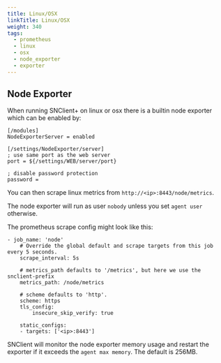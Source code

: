 ```yaml
---
title: Linux/OSX
linkTitle: Linux/OSX
weight: 340
tags:
  - prometheus
  - linux
  - osx
  - node_exporter
  - exporter
---
```


## Node Exporter

When running SNClient+ on linux or osx there is a builtin node exporter which can be
enabled by:

    [/modules]
    NodeExporterServer = enabled

    [/settings/NodeExporter/server]
    ; use same port as the web server
    port = ${/settings/WEB/server/port}

    ; disable password protection
    password =

You can then scrape linux metrics from `http://<ip>:8443/node/metrics`.

The node exporter will run as user `nobody` unless you set `agent user` otherwise.

The prometheus scrape config might look like this:

    - job_name: 'node'
        # Override the global default and scrape targets from this job every 5 seconds.
        scrape_interval: 5s

        # metrics_path defaults to '/metrics', but here we use the snclient-prefix
        metrics_path: /node/metrics

        # scheme defaults to 'http'.
        scheme: https
        tls_config:
            insecure_skip_verify: true

        static_configs:
        - targets: ['<ip>:8443']

SNClient will monitor the node exporter memory usage and restart the exporter if
it exceeds the `agent max memory`. The default is 256MB.

